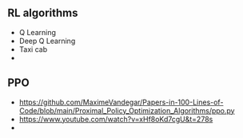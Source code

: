 ## RL algorithms

* Q Learning
* Deep Q Learning
* Taxi cab
* 

## PPO

* https://github.com/MaximeVandegar/Papers-in-100-Lines-of-Code/blob/main/Proximal_Policy_Optimization_Algorithms/ppo.py
* https://www.youtube.com/watch?v=xHf8oKd7cgU&t=278s
* 

